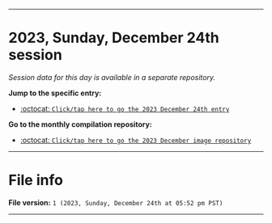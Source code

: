 
***

# 2023, Sunday, December 24th session

_Session data for this day is available in a separate repository._

**Jump to the specific entry:**

- [:octocat: `Click/tap here to go the 2023 December 24th entry`](https://github.com/seanpm2001/SeansLifeArchive_Images_ModernSmurfsVillage_Y2023_V5/tree/SeansLifeArchive_ModernSmurfsVillage_Y2023_V5_Main-dev/12_December/24/)

**Go to the monthly compilation repository:**

- [:octocat: `Click/tap here to go the 2023 December image repository`](https://github.com/seanpm2001/SeansLifeArchive_Images_ModernSmurfsVillage_Y2023_V5/)

***

# File info

**File version:** `1 (2023, Sunday, December 24th at 05:52 pm PST)`

***
